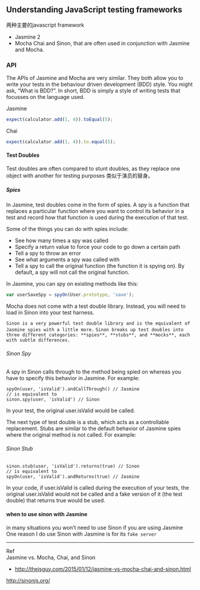 ## Understanding JavaScript testing frameworks


两种主要的javascript framework
- Jasmine 2
- Mocha
Chai and Sinon, that are often used in conjunction with Jasmine and Mocha.

### API
The APIs of Jasmine and Mocha are very similar. They both allow you to write your tests in the behaviour driven development (BDD) style. You might ask, “What is BDD?”. In short, BDD is simply a style of writing tests that focusses on the language used.

Jasmine
``` javascript
expect(calculator.add(1, 4)).toEqual(5);
```

Chai
``` javascript
expect(calculator.add(1, 4)).to.equal(5);
```

#### Test Doubles
Test doubles are often compared to stunt doubles, as they replace one object with another for testing purposes
类似于演员的替身。

##### Spies

 In Jasmine, test doubles come in the form of spies. A spy is a function that replaces a particular function where you want to control its behavior in a test and record how that function is used during the execution of that test.

Some of the things you can do with spies include:
- See how many times a spy was called
- Specify a return value to force your code to go down a certain path
- Tell a spy to throw an error
- See what arguments a spy was called with
- Tell a spy to call the original function (the function it is spying on). By default, a spy will not call the original function.

In Jasmine, you can spy on existing methods like this:
``` javascript
var userSaveSpy = spyOn(User.prototype, 'save');
```
Mocha does not come with a test double library. Instead, you will need to load in Sinon into your test harness. 

`Sinon is a very powerful test double library and is the equivalent of Jasmine spies with a little more.`
`Sinon breaks up test doubles into three different categories: **spies**, **stubs**, and **mocks**, each with subtle differences.`


###### Sinon Spy
A spy in Sinon calls through to the method being spied on whereas you have to specify this behavior in Jasmine. For example:
```
spyOn(user, 'isValid').andCallThrough() // Jasmine
// is equivalent to
sinon.spy(user, 'isValid') // Sinon
```
In your test, the original user.isValid would be called.

The next type of test double is a stub, which acts as a controllable replacement. Stubs are similar to the default behavior of Jasmine spies where the original method is not called. For example:
###### Sinon Stub

```
sinon.stub(user, 'isValid').returns(true) // Sinon
// is equivalent to
spyOn(user, 'isValid').andReturns(true) // Jasmine
```
In your code, if user.isValid is called during the execution of your tests, the original user.isValid would not be called and a fake version of it (the test double) that returns true would be used.

#### when to use sinon with Jasmine
in many situations you won’t need to use Sinon if you are using Jasmine
One reason I do use Sinon with Jasmine is for its `fake server`




---
Ref  
Jasmine vs. Mocha, Chai, and Sinon
- http://thejsguy.com/2015/01/12/jasmine-vs-mocha-chai-and-sinon.html

http://sinonjs.org/


